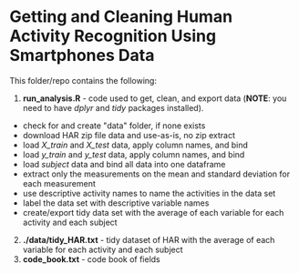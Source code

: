 # Getting and Cleaning Human Activity Recognition Using Smartphones Data

This folder/repo contains the following:

1. **run_analysis.R** - code used to get, clean, and export data (**NOTE**: you need to have *dplyr* and *tidy* packages installed).
* check for and create "data" folder, if none exists
* download HAR zip file data and use-as-is, no zip extract
* load *X_train* and *X_test* data, apply column names, and bind
* load *y_train* and *y_test* data, apply column names, and bind
* load *subject* data and bind all data into one dataframe
* extract only the measurements on the mean and standard deviation for each measurement
* use descriptive activity names to name the activities in the data set
* label the data set with descriptive variable names
* create/export tidy data set with the average of each variable for each activity and each subject
2. **./data/tidy_HAR.txt** - tidy dataset of HAR with the average of each variable for each activity and each subject
3. **code_book.txt** - code book of fields
